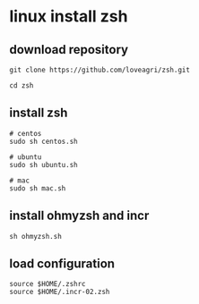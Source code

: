 # linux install zsh

## download repository

```.env
git clone https://github.com/loveagri/zsh.git

cd zsh
```

## install zsh

```.env
# centos 
sudo sh centos.sh

# ubuntu
sudo sh ubuntu.sh

# mac
sudo sh mac.sh
```

## install ohmyzsh and  incr
```.env
sh ohmyzsh.sh
```

## load configuration
```.env
source $HOME/.zshrc
source $HOME/.incr-02.zsh
```